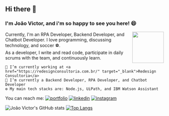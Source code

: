 
<!--
**CunhaJoao1/CunhaJoao1** is a ✨ _special_ ✨ repository because its `README.md` (this file) appears on your GitHub profile.

Here are some ideas to get you started:

- 🔭 I’m currently working on ...
- 🌱 I’m currently learning ...
- 👯 I’m looking to collaborate on ...
- 🤔 I’m looking for help with ...
- 💬 Ask me about ...
- 📫 How to reach me: ...
- 😄 Pronouns: ...
- ⚡ Fun fact: ...
-->

## Hi there 🖖
### I'm João Victor, and i'm so happy to see you here! 😄
<div>
    <img src="https://media.giphy.com/media/3oKIPnAiaMCws8nOsE/giphy.gif" align="right" width="100" height="100">
</div>

Currently, I'm an RPA Developer, Backend Developer, and Chatbot Developer. I love programming, discussing technology, and soccer ⚽. <br/>
As a developer, I write and read code, participate in daily scrums with the team, and continuously learn. <br/>

    🔭 I’m currently working at <a href="https://redesignconsultoria.com.br/" target="_blank">Redesign Consultoria</a>
    🌱 I’m currently a Backend Developer, RPA Developer, and Chatbot Developer
    ⚙️ My main tech stacks are: Node.js, UiPath, and IBM Watson Assistant


You can reach me: 
[![portfolio](https://img.shields.io/badge/my_portfolio-000?style=for-the-badge&logo=ko-fi&logoColor=white)](https://victorcunha.com.br/)
[![linkedin](https://img.shields.io/badge/linkedin-0A66C2?style=for-the-badge&logo=linkedin&logoColor=white)](https://www.linkedin.com/in/cunhajoaovs/)
[![instagram](https://img.shields.io/badge/Instagram-E4405F?style=for-the-badge&logo=instagram&logoColor=white)](https://instagram.com/jao_vic_tor)




![João Victor's GitHub stats](https://github-readme-stats.vercel.app/api?username=CunhaJoao1&theme=radical&show_icons=true)
[![Top Langs](https://github-readme-stats.vercel.app/api/top-langs/?username=CunhaJoao1&layout=compact)](https://github.com/anuraghazra/github-readme-stats)
